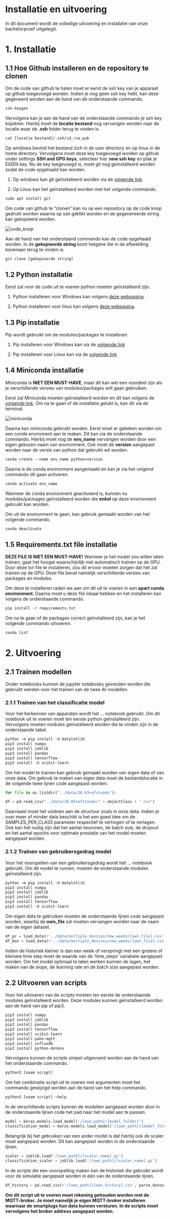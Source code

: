 # Installatie en uitvoering

In dit document wordt de volledige uitvoering en installatie van onze bachelorproef uitgelegd.

# 1. Installatie

## 1.1 Hoe Github installeren en de repository te clonen

Om de code van github te halen moet er eerst de ssh key van je apparaat op github toegevoegd worden. Indien je nog geen ssh key hebt, kan deze gegeneerd worden aan de hand van de onderstaande commando.

```txt
ssh-keygen 
```

Vervolgens kan je aan de hand van de onderstaande commando je ssh key kopiëren. Hierbij moet de **locatie bestand** nog vervangen worden naar de locatie waar de **.ssh** folder terug te vinden is.

```txt
cat [locatie bestand]/.ssh/id_rsa.pub
```

Op windows bevind het bestand zich in de user directory en op linux in de home directory. Vervolgens moet deze key toegevoegd worden op github onder settings **SSH and GPG keys**, selecteer hier **new ssh key** en plak je EIGEN key. Nu de key toegevoegd is, moet git nog geïnstalleerd worden zodat de code opgehaald kan worden.

1. Op windows kan git geïnstalleerd worden via de [volgende link](https://git-scm.com/download/win).

2. Op Linux kan het geïnstalleerd worden met het volgende commando.

```txt
sudo apt install git
```

Om code van github te “clonen” kan nu op een repository op de code knop gedrukt worden waarna op ssh geklikt worden en de gegenereerde string kan gekopieerd worden.

![code_knop](./img/code_knop.png)

Aan de hand van het onderstaand commando kan de code opgehaald worden. In de **gekopieerde string** komt hetgene die in de afbeelding bovenaan terug te vinden is.

```txt
git clone [gekopieerde string]
```

## 1.2 Python installatie

Eerst zal voor de code uit te voeren python moeten geïnstalleerd zijn.

1. Python installeren voor Windows kan volgens [deze webpagina](https://www.python.org/downloads/).

2. Python installeren voor linux kan volgens [deze webpagina](https://docs.python-guide.org/starting/install3/linux/).

## 1.3 Pip installatie

Pip wordt gebruikt om de modules/packages te installeren.

1. Pip installeren voor Windows kan via de [volgende link](https://phoenixnap.com/kb/install-pip-windows)

2. Pip installeren voor Linux kan via de [volgende link](https://www.redhat.com/sysadmin/install-python-pip-linux)

## 1.4 Miniconda installatie

Miniconda is **NIET EEN MUST-HAVE**, maar dit kan wel een voordeel zijn als je verschillende versies van modules/packages wilt gaan gebruiken.

Eerst zal Miniconda moeten geïnstalleerd worden en dit kan volgens de [volgende link](https://docs.conda.io/en/latest/miniconda.html#:~:text=On%20Windows%2C%20macOS%2C%20and%20Linux,which%20does%20require%20administrator%20permissions.). Om na te gaan of de installatie gelukt is, kan dit via de terminal.

![miniconda](./img/miniconda.png)

Daarna kan miniconda gebruikt worden. Eerst moet er gekeken worden om een conda enviroment aan te maken. Dit kan via de onderstaande commando. Hierbij moet nog de **env_name** vervangen worden door een eigen gekozen naam van environment. Ook moet de **version** aangepast worden naar de versie van python dat gebruikt wil worden.

```txt
conda create --name env_name python=version
```

Daarna is de conda environment aangemaakt en kan je via het volgend commando dit gaan activeren.

```txt
conda activate env_name
```

Wanneer de conda environment geactiveerd is, kunnen nu modules/packages geïnstalleerd worden die **enkel** op deze environment gebruikt kan worden.

Om uit de environment te gaan, kan gebruik gemaakt worden van het volgende commando.

```txt
conda deactivate
```

## 1.5 Requirements.txt file installatie

**DEZE FILE IS NIET EEN MUST-HAVE!** Wanneer je het model zou willen laten trainen, gaat het hoogst waarschijnlijk niet automatisch trainen op de GPU. Door deze txt-file te installeren, zou dit ervoor moeten zorgen dat het zal trainen op de GPU. Deze file bevat namelijk verschillende versies van packages en modules.

Om deze te installeren raden we aan om dit uit te voeren in een **apart conda environment**. Daarna moet u deze file lokaal hebben en het installeren kan volgens de onderstaande commando.

```txt
pip install -r requirements.txt
```

Om na te gaan of de packages correct geïnstalleerd zijn, kan je het volgende commando uitvoeren.

```txt
conda list
```

# 2. Uitvoering

## 2.1 Trainen modellen

Onder notebooks kunnen de jupyter notebooks gevonden worden die gebruikt werden voor het trainen van de twee AI-modellen.

### 2.1.1 Trainen van het classificatie model

Voor het herkennen van apparaten wordt het … notebook gebruikt. Om dit notebook uit te voeren moet ten eerste python geïnstalleerd zijn. Vervolgens moeten modules geïnstalleerd worden die te vinden zijn in de onderstaande tabel.

```txt
python -m pip install -U matplotlib
pip3 install numpy
pip3 install joblib
pip3 install pandas
pip3 install tensorflow
pip3 install -U scikit-learn
```

Om het model te trainen kan gebruik gemaakt worden van eigen data of van onze data. Om gebruik te maken van eigen data moet de bestandslocatie in de volgende twee lijnen code aangepast worden.

```python
for file in os.listdir("../data/28-03+afstands"):

df = pd.read_csv("../data/28-03+afstands/" + objectClass + ".csv")
```

Daarnaast moet het voldoen aan de structuur zoals in onze data. Indien je over meer of minder data beschikt is het een goed idee om de SAMPLES_PER_CLASS parameter respectief te verhogen of te verlagen. Ook kan het nodig zijn dat het aantal neuronen, de batch size, de dropout en het aantal epochs voor optimale prestatie van het model moeten aangepast worden.

### 2.1.2 Trainen van gebruikersgedrag model

Voor het voorspellen van een gebruikersgedrag wordt het … notebook gebruikt. Om dit model te runnen, moeten de onderstaande modules geïnstalleerd zijn.

```txt
python -m pip install -U matplotlib
pip3 install numpy
pip3 install joblib
pip3 install pandas
pip3 install tensorflow
pip3 install -U scikit-learn
```

Om eigen data te gebruiken moeten de onderstaande lijnen code aangepast worden, waarbij de **own_file** zal moeten vervangen worden naar de naam van de eigen dataset.

```python
df_pc = load_data(r'../data/multiple_devices/new_weeks/[own_file].csv')
df_box = load_data(r'../data/multiple_devices/new_weeks/[own_file].csv')
```

Indien de historiek kleiner is dan een week of verspringt met een grotere of kleinere time step moet de waarde van de ‘time_steps’ variabele aangepast worden. Om het model optimaal te laten werken kunnen de lagen, het maken van de slope, de learning rate en de batch size aangepast worden.

## 2.2 Uitvoeren van scripts

Voor het uitvoeren van de scripts moeten ten eerste de onderstaande modules geïnstalleerd worden. Deze modules kunnen geïnstalleerd worden aan de hand van pip of pip3.

```txt
pip3 install numpy
pip3 install joblib
pip3 install pandas
pip3 install tensorflow
pip3 install scikit-learn
pip3 install paho-mqtt
pip3 install influxdb
pip3 install python-dotenv
```

Vervolgens kunnen de scripts simpel uitgevoerd worden aan de hand van het onderstaande commando.

```txt
python3 [naam script]
```

Om het combinatie script uit te voeren met argumenten moet het commando gewijzigd worden aan de hand van het help commando.

```txt
python3 [naam script] –help
```

In de verschillende scripts kunnen de modellen aangepast worden door in de onderstaande lijnen code het pad naar het model aan te passen.

```python
model = keras.models.load_model('/[own_path]/[model_folder]')
classification_model = keras.models.load_model('/[own_path]/[model_folder')
```

Belangrijk bij het gebruiken van een ander model is dat hierbij ook de scaler moet aangepast worden. Dit kan aangepast worden in de onderstaande lijnen.

```python
scaler = joblib.load('/[own_path]/[scaler_name].gz')
classification_scaler = joblib.load('/[own_path]/[scaler_name].gz')
```

In de scripts die een voorspelling maken kan de historiek die gebruikt wordt voor de simulatie aangepast worden in één van de onderstaande lijnen.

```python
df_history = pd.read_csv(r'/[own_path]/[own_history].csv', parse_dates=['timestamp'])
```

**Om dit script uit te voeren moet rekening gehouden worden met de MQTT-broker. Je moet namelijk je eigen MQTT-broker installeren waarnaar de smartplugs hun data kunnen versturen. In de scripts moet vervolgens het broker address aangepast worden.**
